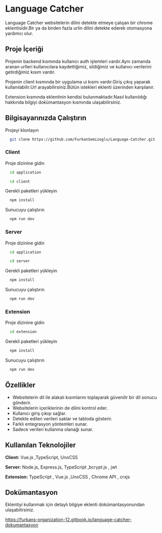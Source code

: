 
# Language Catcher 

Language Catcher websitelerin dilini detekte etmeye çalışan bir chrome eklentisidir.Bir ya da birden fazla urlin dilini detekte ederek otomasyona yardımcı olur.

## Proje İçeriği

Projenin backend kısmında kullanıcı auth işlemleri vardır.Aynı zamanda aranan urlleri kullanıcılara kaydettiğimiz, sildiğimiz ve kullanıcı verilerini getirdiğimiz kısım vardır.

Projenin client kısmında bir uygulama ui kısmı vardır.Giriş çıkış yaparak kullanılabilir.Url arayabilirsiniz.Bütün istekleri eklenti üzerinden karşılanır.

Extension kısmında eklentinin kendisi bulunmaktadır.Nasıl kullanıldığı hakkında bilgiyi dokümantasyon kısmında ulaşabilirsiniz.


## Bilgisayarınızda Çalıştırın

Projeyi klonlayın

```bash
  git clone https://github.com/FurkanSemizoglu/Language-Catcher.git
```

### Client



Proje dizinine gidin

```bash
  cd application
```
```bash
  cd client
```

Gerekli paketleri yükleyin

```bash
  npm install
```

Sunucuyu çalıştırın

```bash
  npm run dev
```

### Server


Proje dizinine gidin

```bash
  cd application
```
```bash
  cd server
```

Gerekli paketleri yükleyin

```bash
  npm install
```

Sunucuyu çalıştırın

```bash
  npm run dev
```  

### Extension


Proje dizinine gidin

```bash
  cd extension
```

Gerekli paketleri yükleyin

```bash
  npm install
```

Sunucuyu çalıştırın

```bash
  npm run dev
```  
## Özellikler

- Websitelerin dil ile alakalı kısımlarını toplayarak güvenilir bir dil sonucu gönderir.
- Websitelerin içeriklerinin de dilini kontrol eder.
- Kullanıcı giriş çıkışı sağlar.
- Detekte edilen verileri saklar ve tabloda gösterir.
- Farklı entegrasyon yöntemleri sunar.
- Sadece verileri kullanma olanağı sunar.

  
## Kullanılan Teknolojiler

**Client:** Vue.js ,TypeScript, UnoCSS

**Server:** Node.js, Express.js, TypeScript ,bcrypt.js , jwt

**Extension:** TypeScript , Vue.js ,UnoCSS , Chrome API , crxjs

  
## Dokümantasyon

Eklentiyi kullanmak için detaylı bilgiye eklenti dokümantasyonundan ulaşabilirsiniz.

https://furkans-organization-12.gitbook.io/language-catcher-dokumantasyon

  
